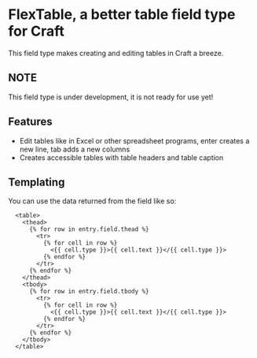 # FlexTable, a better table field type for Craft

This field type makes creating and editing tables in Craft a breeze.

## NOTE
This field type is under development, it is not ready for use yet!

## Features

* Edit tables like in Excel or other spreadsheet programs, enter creates a new line, tab adds a new columns
* Creates accessible tables with table headers and table caption

## Templating
You can use the data returned from the field like so:
```
  <table>
    <thead>
      {% for row in entry.field.thead %}
        <tr>
          {% for cell in row %}
            <{{ cell.type }}>{{ cell.text }}</{{ cell.type }}>
          {% endfor %}
        </tr>
      {% endfor %}
    </thead>
    <tbody>
      {% for row in entry.field.tbody %}
        <tr>
          {% for cell in row %}
            <{{ cell.type }}>{{ cell.text }}</{{ cell.type }}>
          {% endfor %}
        </tr>
      {% endfor %}
    </tbody>
  </table>
```